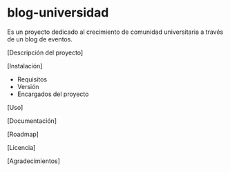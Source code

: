 # blog-universidad
Es un proyecto dedicado al crecimiento de comunidad universitaria a través de un blog de eventos.

[Descripción del proyecto]

[Instalación]
- Requisitos
- Versión
- Encargados del proyecto

[Uso]

[Documentación]

[Roadmap]

[Licencia]

[Agradecimientos]
